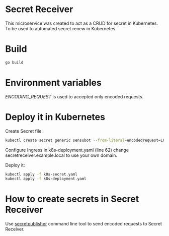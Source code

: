 Secret Receiver
===============

This microservice was created to act as a CRUD for secret in Kubernetes. To be used to automated secret renew in Kubernetes.


# Build

```sh
go build
```

# Environment variables

*ENCODING_REQUEST* is used to accepted only encoded requests.

# Deploy it in Kubernetes

Create Secret file:
```sh
kubectl create secret generic sensubot --from-literal=encodedrequest=LONGHASH --dry-run -o yaml > k8s-secret.yaml
```

Configure Ingress in k8s-deployment.yaml (line 62) change secretreceiver.example.local to use your own domain.

Deploy it:
```sh
kubectl apply -f k8s-secret.yaml
kubectl apply -f k8s-deployment.yaml
```

# How to create secrets in Secret Receiver

Use [secretpublisher][1] command line tool to send encoded requests to Secret Receiver.



[1]: [https://github.com/betorvs/secretpublisher]